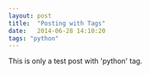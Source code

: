```yaml
---
layout: post
title:  "Posting with Tags"
date:   2014-06-28 14:10:20
tags: "python"
---
```


This is only a test post with 'python' tag.
